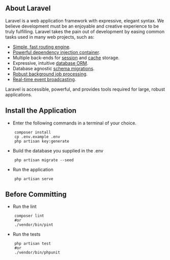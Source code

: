 ## About Laravel

Laravel is a web application framework with expressive, elegant syntax. We believe development must be an enjoyable and creative experience to be truly fulfilling. Laravel takes the pain out of development by easing common tasks used in many web projects, such as:

- [Simple, fast routing engine](https://laravel.com/docs/routing).
- [Powerful dependency injection container](https://laravel.com/docs/container).
- Multiple back-ends for [session](https://laravel.com/docs/session) and [cache](https://laravel.com/docs/cache) storage.
- Expressive, intuitive [database ORM](https://laravel.com/docs/eloquent).
- Database agnostic [schema migrations](https://laravel.com/docs/migrations).
- [Robust background job processing](https://laravel.com/docs/queues).
- [Real-time event broadcasting](https://laravel.com/docs/broadcasting).

Laravel is accessible, powerful, and provides tools required for large, robust applications.

## Install the Application

- Enter the following commands in a terminal of your choice.
```
    composer install
    cp .env.example .env
    php artisan key:generate
```

- Build the database you supplied in the .env
```
    php artisan migrate --seed
```

- Run the application
```
    php artisan serve
```

## Before Committing

- Run the lint
```
    composer lint
    #or
    ./vendor/bin/pint
```

- Run the tests
```
    php artisan test
    #or
    ./vendor/bin/phpunit
```
